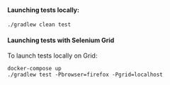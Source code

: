 #### Launching tests locally: 
```
./gradlew clean test
```

#### Launching tests with Selenium Grid
To launch tests locally on Grid:
```
docker-compose up
./gradlew test -Pbrowser=firefox -Pgrid=localhost
```